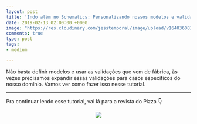 ```yaml
---
layout: post
title: 'Indo além no Schematics: Personalizando nossos modelos e validações'
date: 2019-02-13 02:00:00 +0000
image: "https://res.cloudinary.com/jesstemporal/image/upload/v1640360835/covers/click-2_f4fsdc.png"
comments: true
type: post
tags:
- medium

---
```

Não basta definir modelos e usar as validações que vem de fábrica, às vezes precisamos expandir essas validações para casos específicos do nosso domínio. Vamos ver como fazer isso nesse tutorial.

***

Pra continuar lendo esse tutorial, vai lá para a revista do Pizza 👇

<center>
  <a href="https://medium.com/pizzadedados/indo-alem-no-schematics-personalizando-nossos-modelos-e-validacoes-a59314320290">
 <img src="https://res.cloudinary.com/jesstemporal/image/upload/v1640370979/clique-aqui-para-ler_zie2kp.png"/>
  </a>
</center>
